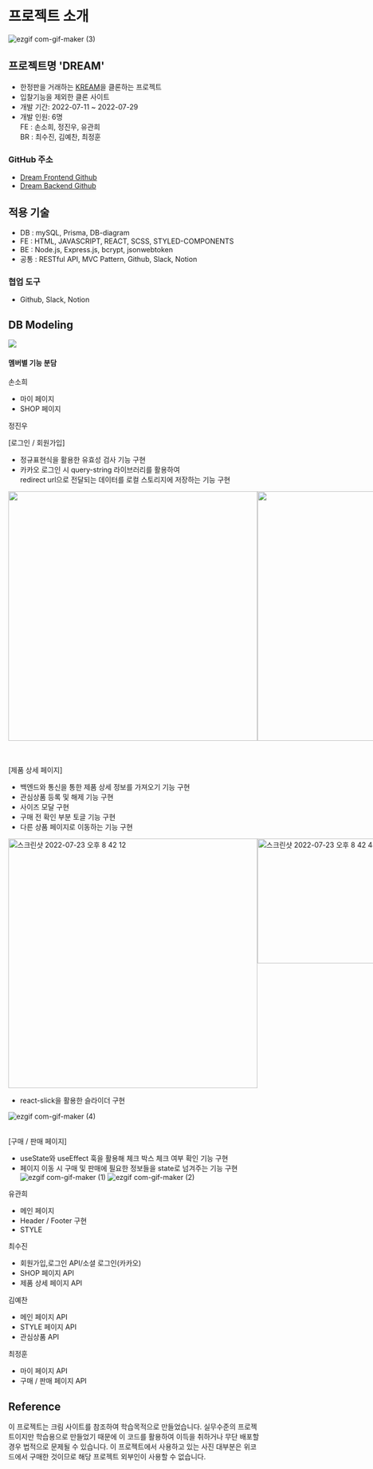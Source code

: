 # 프로젝트 소개
![ezgif com-gif-maker (3)](https://user-images.githubusercontent.com/66675699/180681932-cf47ff6c-718a-464c-b40b-06e437539264.gif)

## 프로젝트명 'DREAM'

- 한정판을 거래하는 [KREAM](https://kream.co.kr/)을 클론하는 프로젝트
- 입찰기능을 제외한 클론 사이트
- 개발 기간: 2022-07-11 ~ 2022-07-29
- 개발 인원: 6명<br>
  FE : 손소희, 정진우, 유관희<br>
  BR : 최수진, 김예찬, 최정훈

### GitHub 주소

- [Dream Frontend Github](https://github.com/wecode-bootcamp-korea/justcode-5-2nd-dream-front)
- [Dream Backend Github](https://github.com/wecode-bootcamp-korea/justcode-5-2nd-dream-back)

## 적용 기술

- DB : mySQL, Prisma, DB-diagram
- FE : HTML, JAVASCRIPT, REACT, SCSS, STYLED-COMPONENTS
- BE : Node.js, Express.js, bcrypt, jsonwebtoken
- 공통 : RESTful API, MVC Pattern, Github, Slack, Notion

### 협업 도구

- Github, Slack, Notion

## DB Modeling

![](https://velog.velcdn.com/images/jeongssi94/post/49cca761-78e9-4331-96bc-8f130f913e3a/image.png)

#### 멤버별 기능 분담

손소희

- 마이 페이지
- SHOP 페이지

정진우

[로그인 / 회원가입]

- 정규표현식을 활용한 유효성 검사 기능 구현
- 카카오 로그인 시 query-string 라이브러리를 활용하여 <br>
  redirect url으로 전달되는 데이터를 로컬 스토리지에 저장하는 기능 구현

<div style="display:flex">
<img src="https://user-images.githubusercontent.com/66675699/180680873-d5628187-1fb9-48d1-9dd8-6d7ccf16592c.png" style="width:500px; height:500px"/>
<img src="https://user-images.githubusercontent.com/66675699/180680940-6fb506f2-8bf1-4b4c-bc1d-07f946f0d388.png" style="width:500px; height:500px"/>
</div>

<br><br>
[제품 상세 페이지]

- 백엔드와 통신을 통한 제품 상세 정보를 가져오기 기능 구현
- 관심상품 등록 및 해제 기능 구현
- 사이즈 모달 구현
- 구매 전 확인 부분 토글 기능 구현
- 다른 상품 페이지로 이동하는 기능 구현

<div style="display:flex">
<img width="500" alt="스크린샷 2022-07-23 오후 8 42 12" src="https://user-images.githubusercontent.com/66675699/180681125-d6af9f88-ea97-4f1d-a875-9c76bb0ee1a6.png">
  <img width="500" height="250" alt="스크린샷 2022-07-23 오후 8 42 48" src="https://user-images.githubusercontent.com/66675699/180681147-75615acd-3b5c-4018-bfe6-3714c1ee18a7.png">
  <img width="500" height="350" alt="스크린샷 2022-07-23 오후 8 42 54" src="https://user-images.githubusercontent.com/66675699/180681166-d9a1ef36-5118-4224-bf66-a9bd1913b810.png">
 
 <img width="500"  height="350" alt="스크린샷 2022-07-23 오후 9 23 10" src="https://user-images.githubusercontent.com/66675699/180682883-a0bc0acf-c205-4c67-b14f-37c9fd4b805e.png">
</div>

- react-slick을 활용한 슬라이더 구현

![ezgif com-gif-maker (4)](https://user-images.githubusercontent.com/66675699/180682591-562698be-6dae-4854-9976-1c06b9f66820.gif)

<br>
[구매 / 판매 페이지]

- useState와 useEffect 훅을 활용해 체크 박스 체크 여부 확인 기능 구현
- 페이지 이동 시 구매 및 판매에 필요한 정보들을
  state로 넘겨주는 기능 구현<br>
  ![ezgif com-gif-maker (1)](https://user-images.githubusercontent.com/66675699/180681576-6d815391-1f7c-49d7-aa50-933d9c2b761a.gif)
  ![ezgif com-gif-maker (2)](https://user-images.githubusercontent.com/66675699/180681790-b1a9427f-1284-44f7-9121-d0cbaaf0597e.gif)

유관희

- 메인 페이지
- Header / Footer 구현
- STYLE

최수진

- 회원가입,로그인 API/소셜 로그인(카카오)
- SHOP 페이지 API
- 제품 상세 페이지 API

김예찬

- 메인 페이지 API
- STYLE 페이지 API
- 관심상품 API

최정훈

- 마이 페이지 API
- 구매 / 판매 페이지 API

## Reference

이 프로젝트는 크림 사이트를 참조하여 학습목적으로 만들었습니다.
실무수준의 프로젝트이지만 학습용으로 만들었기 때문에 이 코드를 활용하여 이득을 취하거나 무단 배포할 경우 법적으로 문제될 수 있습니다.
이 프로젝트에서 사용하고 있는 사진 대부분은 위코드에서 구매한 것이므로 해당 프로젝트 외부인이 사용할 수 없습니다.
